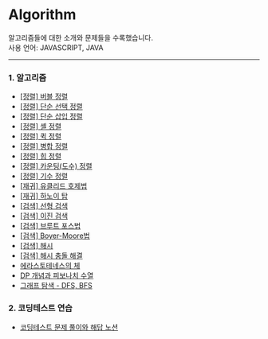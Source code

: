 # Algorithm

알고리즘들에 대한 소개와 문제들을 수록했습니다. <br/>
사용 언어: JAVASCRIPT, JAVA

---

### 1. 알고리즘

- [[정렬] 버블 정렬](https://velog.io/@bami/%EB%B2%84%EB%B8%94-%EC%A0%95%EB%A0%AC-Bubble-Sort) <br/>
- [[정렬] 단순 선택 정렬](https://velog.io/@bami/%EB%8B%A8%EC%88%9C-%EC%84%A0%ED%83%9D-%EC%A0%95%EB%A0%AC) <br/>
- [[정렬] 단순 삽입 정렬](https://velog.io/@bami/%EB%8B%A8%EC%88%9C-%EC%82%BD%EC%9E%85-%EC%A0%95%EB%A0%AC) <br/>
- [[정렬] 셸 정렬](https://velog.io/@bami/%EC%85%B8-%EC%A0%95%EB%A0%AC) <br/>
- [[정렬] 퀵 정렬](https://velog.io/@bami/%ED%80%B5-%EC%A0%95%EB%A0%AC) <br/>
- [[정렬] 병합 정렬](https://velog.io/@bami/%EB%B3%91%ED%95%A9-%EC%A0%95%EB%A0%AC) <br/>
- [[정렬] 힙 정렬](https://velog.io/@bami/%ED%9E%99-%EC%A0%95%EB%A0%AC) <br/>
- [[정렬] 카운팅(도수) 정렬](https://velog.io/@bami/%EC%B9%B4%EC%9A%B4%ED%8C%85-%EC%A0%95%EB%A0%AC) <br/>
- [[정렬] 기수 정렬](https://velog.io/@bami/%EA%B8%B0%EC%88%98-%EC%A0%95%EB%A0%AC) <br/>
- [[재귀] 유클리드 호제법](https://velog.io/@bami/%EC%9E%AC%EA%B7%80-%EC%95%8C%EA%B3%A0%EB%A6%AC%EC%A6%98-%EC%9C%A0%ED%81%B4%EB%A6%AC%EB%93%9C-%ED%98%B8%EC%A0%9C%EB%B2%95) <br/>
- [[재귀] 하노이 탑](https://velog.io/@bami/%EC%9E%AC%EA%B7%80-%EC%95%8C%EA%B3%A0%EB%A6%AC%EC%A6%98-%ED%95%98%EB%85%B8%EC%9D%B4-%ED%83%91) <br/>
- [[검색] 선형 검색](https://velog.io/@bami/%EC%84%A0%ED%98%95-%EA%B2%80%EC%83%89) <br/>
- [[검색] 이진 검색](https://velog.io/@bami/%EC%9D%B4%EC%A7%84-%EA%B2%80%EC%83%89) <br/>
- [[검색] 브루트 포스법](https://velog.io/@bami/%EB%B8%8C%EB%A3%A8%ED%8A%B8-%ED%8F%AC%EC%8A%A4-%EB%B2%95) <br/>
- [[검색] Boyer-Moore법](https://velog.io/@bami/Boyer-Moore-%EB%B2%95) <br/>
- [[검색] 해시](https://bamtory29.tistory.com/entry/Javascript-%ED%95%B4%EC%8B%9C%ED%85%8C%EC%9D%B4%EB%B8%94?category=993790) <br/>
- [[검색] 해시 충돌 해결](https://bamtory29.tistory.com/entry/Javascript-%ED%95%B4%EC%8B%9C-%EC%B6%A9%EB%8F%8C%EC%9D%98-%ED%95%B4%EA%B2%B0?category=993790) <br/>
- [에라스토테네스의 체](https://velog.io/@bami/%EC%97%90%EB%9D%BC%EC%8A%A4%ED%86%A0%ED%85%8C%EB%84%A4%EC%8A%A4%EC%9D%98-%EC%B2%B4-%EC%86%8C%EC%88%98-%EC%B0%BE%EA%B8%B0-8di9wwv7) <br/>
- [DP 개념과 피보나치 수열](https://velog.io/@bami/DP-Dynamic-Programming-%ED%94%BC%EB%B3%B4%EB%82%98%EC%B9%98-%EC%88%98%EC%97%B4) <br/>
- [그래프 탐색 - DFS, BFS](https://velog.io/@bami/%EA%B7%B8%EB%9E%98%ED%94%84-%ED%83%90%EC%83%89-DFS-BFS) <br/>

### 2. 코딩테스트 연습

- [코딩테스트 문제 풀이와 해답 노션](https://glow-dryer-c98.notion.site/42dd0401cfbb4b8a996a1fe27df49270?pvs=4) <br/>
